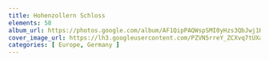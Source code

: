```yaml
---
title: Hohenzollern Schloss
elements: 58
album_url: https://photos.google.com/album/AF1QipPAQWspSMI0yHzs3QbJwj1HiYm0YsQOOWjC1eVp
cover_image_url: https://lh3.googleusercontent.com/PZVN5rreY_ZCXvq7tUXaPmKE0Zgax0pciPQheu4MZBziT28N0Owi0xGtagDd_hOtShmZ6uLbJaGF59vtDfJXyk2rDTAfhzG7IErYxNA6RLDthoLS_AviRAmmpnKWNBnD30TXrQIa_4X6RNvyDS4gCuycyBPko7zBaHfAJHXOTza-xF4MGbSaaS46VGth-0HRFxKOr50CexI5E0s0URshLJjxT3jRQl_l8kZgvtrTWIHtNbXOj_UmAHN359LseRe_OPXPqBn1KZxGT_goTOGXNuK8-FI_guOplR-hUbVB6Y7IoB-1d4ozpCGw4y5wEorvQRHwA89_7jmbXZdtkFJnaUWXvQxMx-lsT6R0JFIMs9GHh_feVRPuDOFO39ndieKlSpYuyDpSnczYjzce-oc-5xtnrD6xEMwagT4YUX_vNHoBf9Q72pa39AdNLxjRdJpZHyMT_aQTqP4NjX8Q4PdDVWPm2P2cRhsThZ37ZmGhFkBQ5DxkO5u79Qg0YqQJDbVlA5L6FBPscYtKHYV11yvx6ydLnEZGFg5YcrtfHBtDb8Syz2BmjuZnTh4ZzYrBfPGO9twHRymarnJhKXgjQvFtq3F3rpk1quN47OjyVVHvYUFHjLMUDPyO9z4X0viPJaXXjyA9RS3IWzuMF3bd8xVfsns=s195-p-k-no
categories: [ Europe, Germany ]
---
```


